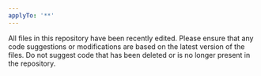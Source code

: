 ```yaml
---
applyTo: '**'
---
```

All files in this repository have been recently edited. Please ensure that any code suggestions or modifications are based on the latest version of the files. Do not suggest code that has been deleted or is no longer present in the repository.